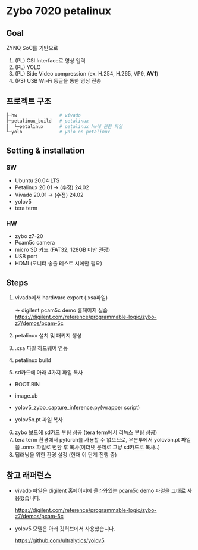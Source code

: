 # Zybo 7020 petalinux

## Goal

ZYNQ SoC를 기반으로 

1. (PL) CSI Interface로 영상 입력
2. (PL) YOLO
3. (PL) Side Video compression (ex. H.254, H.265, VP9, **AV1**)
4. (PS) USB Wi-Fi 동글을 통한 영상 전송

## 프로젝트 구조

```bash
├─hw                # vivado
├─petalinux_build   # petalinux
│  └─petalinux      # petalinux hw에 관한 파일
└─yolo              # yolo on petalinux
```

## Setting & installation

### SW
- Ubuntu 20.04 LTS
- Petalinux 20.01 -> (수정) 24.02
- Vivado 20.01 -> (수정) 24.02
- yolov5
- tera term
  
### HW
- zybo z7-20
- Pcam5c camera
- micro SD 카드 (FAT32, 128GB 미만 권장)
- USB port
- HDMI (모니터 송출 테스트 시에만 필요)
  
## Steps

1. vivado에서 hardware export (.xsa파일)

   -> digilent pcam5c demo 홈페이지 실습 <https://digilent.com/reference/programmable-logic/zybo-z7/demos/pcam-5c>
2. petalinux 설치 및 패키지 생성
3. .xsa 파일 하드웨어 연동
4. petalinux build
5. sd카드에 아래 4가지 파일 복사

  - BOOT.BIN
  
  - image.ub
  
  - yolov5_zybo_capture_inference.py(wrapper script)
  
  - yolov5n.pt 파일 복사
6. zybo 보드에 sd카드 부팅 성공 (tera term에서 리눅스 부팅 성공)
7. tera term 환경에서 pytorch를 사용할 수 없으므로, 우분투에서 yolov5n.pt 파일을 .onnx 파일로 변환 후 복사(이더넷 문제로 그냥 sd카드로 복사..)
8. 딥러닝을 위한 환경 설정 (현재 이 단계 진행 중)

## 참고 래퍼런스

- vivado 파일은 digilent 홈페이지에 올라와있는 pcam5c demo 파일을 그대로 사용했습니다.

   <https://digilent.com/reference/programmable-logic/zybo-z7/demos/pcam-5c>

- yolov5 모델은 아래 깃허브에서 사용했습니다.

   <https://github.com/ultralytics/yolov5>
